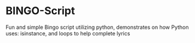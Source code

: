 # BINGO-Script
Fun and simple Bingo script utilizing python, demonstrates on how Python uses: isinstance, and loops to help complete lyrics
